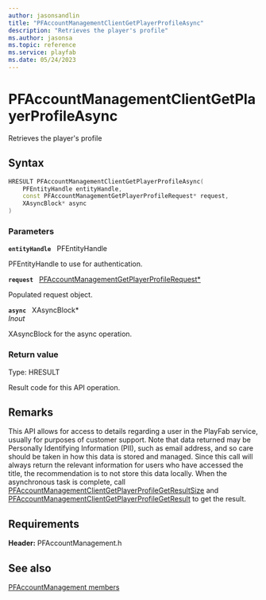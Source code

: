```yaml
---
author: jasonsandlin
title: "PFAccountManagementClientGetPlayerProfileAsync"
description: "Retrieves the player's profile"
ms.author: jasonsa
ms.topic: reference
ms.service: playfab
ms.date: 05/24/2023
---
```


# PFAccountManagementClientGetPlayerProfileAsync  

Retrieves the player's profile  

## Syntax  
  
```cpp
HRESULT PFAccountManagementClientGetPlayerProfileAsync(  
    PFEntityHandle entityHandle,  
    const PFAccountManagementGetPlayerProfileRequest* request,  
    XAsyncBlock* async  
)  
```  
  
### Parameters  
  
**`entityHandle`** &nbsp; PFEntityHandle  
  
PFEntityHandle to use for authentication.  
  
**`request`** &nbsp; [PFAccountManagementGetPlayerProfileRequest*](../../pfaccountmanagementtypes/structs/pfaccountmanagementgetplayerprofilerequest.md)  
  
Populated request object.  
  
**`async`** &nbsp; XAsyncBlock*  
*_Inout_*  
  
XAsyncBlock for the async operation.  
  
  
### Return value
Type: HRESULT
  
Result code for this API operation.
  
## Remarks  
  
This API allows for access to details regarding a user in the PlayFab service, usually for purposes of customer support. Note that data returned may be Personally Identifying Information (PII), such as email address, and so care should be taken in how this data is stored and managed. Since this call will always return the relevant information for users who have accessed the title, the recommendation is to not store this data locally. When the asynchronous task is complete, call [PFAccountManagementClientGetPlayerProfileGetResultSize](pfaccountmanagementclientgetplayerprofilegetresultsize.md) and [PFAccountManagementClientGetPlayerProfileGetResult](pfaccountmanagementclientgetplayerprofilegetresult.md) to get the result.
  
## Requirements  
  
**Header:** PFAccountManagement.h
  
## See also  
[PFAccountManagement members](../pfaccountmanagement_members.md)  

  
  
